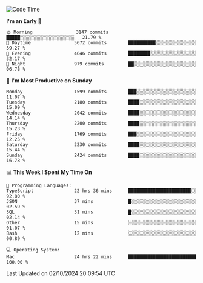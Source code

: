 <!--START_SECTION:waka-->
![Code Time](http://img.shields.io/badge/Code%20Time-4%2C408%20hrs%2059%20mins-blue)

**I'm an Early 🐤** 

```text
🌞 Morning                3147 commits        █████░░░░░░░░░░░░░░░░░░░░   21.79 % 
🌆 Daytime                5672 commits        ██████████░░░░░░░░░░░░░░░   39.27 % 
🌃 Evening                4646 commits        ████████░░░░░░░░░░░░░░░░░   32.17 % 
🌙 Night                  979 commits         ██░░░░░░░░░░░░░░░░░░░░░░░   06.78 % 
```
📅 **I'm Most Productive on Sunday** 

```text
Monday                   1599 commits        ███░░░░░░░░░░░░░░░░░░░░░░   11.07 % 
Tuesday                  2180 commits        ████░░░░░░░░░░░░░░░░░░░░░   15.09 % 
Wednesday                2042 commits        ████░░░░░░░░░░░░░░░░░░░░░   14.14 % 
Thursday                 2200 commits        ████░░░░░░░░░░░░░░░░░░░░░   15.23 % 
Friday                   1769 commits        ███░░░░░░░░░░░░░░░░░░░░░░   12.25 % 
Saturday                 2230 commits        ████░░░░░░░░░░░░░░░░░░░░░   15.44 % 
Sunday                   2424 commits        ████░░░░░░░░░░░░░░░░░░░░░   16.78 % 
```


📊 **This Week I Spent My Time On** 

```text
💬 Programming Languages: 
TypeScript               22 hrs 36 mins      ███████████████████████░░   92.80 % 
JSON                     37 mins             █░░░░░░░░░░░░░░░░░░░░░░░░   02.59 % 
SQL                      31 mins             █░░░░░░░░░░░░░░░░░░░░░░░░   02.14 % 
Other                    15 mins             ░░░░░░░░░░░░░░░░░░░░░░░░░   01.07 % 
Bash                     12 mins             ░░░░░░░░░░░░░░░░░░░░░░░░░   00.89 % 

💻 Operating System: 
Mac                      24 hrs 22 mins      █████████████████████████   100.00 % 
```


 Last Updated on 02/10/2024 20:09:54 UTC
<!--END_SECTION:waka-->
